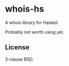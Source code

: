 whois-hs
========

A whois library for Haskell.

Probably not worth using yet.

## License

3-clause BSD.
